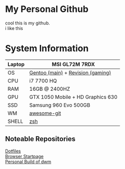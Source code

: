 # My Personal Github

cool this is my github. \
i like this
# System Information
| Laptop | MSI GL72M 7RDX |
| ----------- | ----------- |
| OS | [Gentoo (main)](https://gentoo.org) + [Revision (gaming)](https://revi.cc) |
| CPU | i7 7700 HQ |
| RAM | 16GB @ 2400HZ |
| GPU | GTX 1050 Mobile + HD Graphics 630 | 
| SSD | Samsung 960 Evo 500GB | 
| WM | [awesome-git](https://github.com/awesomeWM/awesome)| 
| SHELL | [zsh](https://github.com/zsh-users/zsh) |
## Noteable Repositories
[Dotfiles](https://github.com/rethinkingrn/dotfiles) \
[Browser Startpage](https://github.com/rethinkingrn/startpage) \
[Personal Build of dwm](https://github.com/rethinkingrn/dwm-flexipatch)

